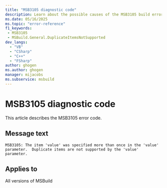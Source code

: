 ```yaml
---
title: "MSB3105 diagnostic code"
description: Learn about the possible causes of the MSB3105 build error, and get troubleshooting tips.
ms.date: 05/16/2025
ms.topic: "error-reference"
f1_keywords:
 - MSB3105
 - MSBuild.General.DuplicateItemsNotSupported
dev_langs:
  - "VB"
  - "CSharp"
  - "C++"
  - "FSharp"
author: ghogen
ms.author: ghogen
manager: mijacobs
ms.subservice: msbuild
---
```


# MSB3105 diagnostic code

<!-- :::ErrorDefinitionDescription::: -->
<!-- :::editable-content name="introDescription"::: -->
This article describes the MSB3105 error code.
<!-- :::editable-content-end::: -->

## Message text

<!-- :::editable-content name="messageText"::: -->
`MSB3105: The item 'value' was specified more than once in the 'value' parameter.  Duplicate items are not supported by the 'value' parameter.`
<!-- :::editable-content-end::: -->
<!-- MSB3105: The item "{0}" was specified more than once in the "{1}" parameter.  Duplicate items are not supported by the "{1}" parameter. -->

<!-- :::editable-content name="postOutputDescription"::: -->
<!--
{StrBegin="MSB3105: "}
-->
<!-- :::editable-content-end::: -->
<!-- :::ErrorDefinitionDescription-end::: -->

## Applies to

All versions of MSBuild
